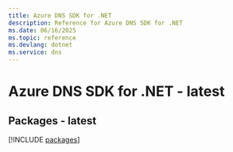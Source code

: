 ```yaml
---
title: Azure DNS SDK for .NET
description: Reference for Azure DNS SDK for .NET
ms.date: 06/16/2025
ms.topic: reference
ms.devlang: dotnet
ms.service: dns
---
```

# Azure DNS SDK for .NET - latest
## Packages - latest
[!INCLUDE [packages](dns-index.md)]